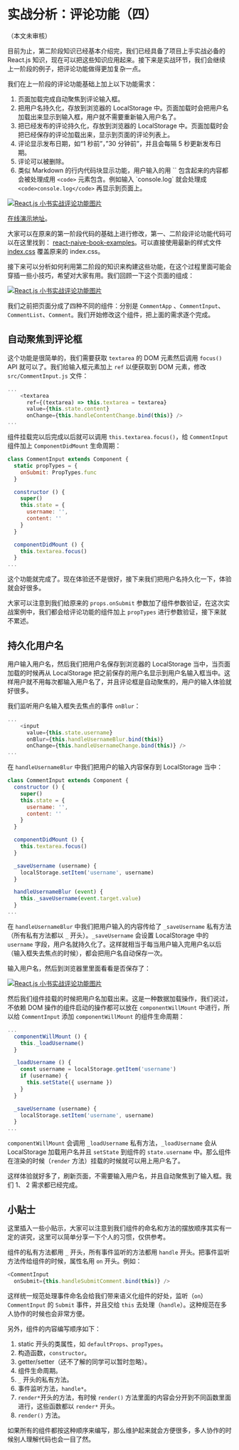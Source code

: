 # 实战分析：评论功能（四）

（本文未审核）

目前为止，第二阶段知识已经基本介绍完，我们已经具备了项目上手实战必备的 React.js 知识，现在可以把这些知识应用起来。接下来是实战环节，我们会继续上一阶段的例子，把评论功能做得更加复杂一点。

我们在上一阶段的评论功能基础上加上以下功能需求：

1. 页面加载完成自动聚焦到评论输入框。
2. 把用户名持久化，存放到浏览器的 LocalStorage 中。页面加载时会把用户名加载出来显示到输入框，用户就不需要重新输入用户名了。
3. 把已经发布的评论持久化，存放到浏览器的 LocalStorage 中。页面加载时会把已经保存的评论加载出来，显示到页面的评论列表上。
4. 评论显示发布日期，如“1  秒前”，”30 分钟前”，并且会每隔 5 秒更新发布日期。
5. 评论可以被删除。
6. 类似 Markdown 的行内代码块显示功能，用户输入的用 \`\` 包含起来的内容都会被处理成用 `<code>` 元素包含。例如输入 \`console.log\` 就会处理成 `<code>console.log</code>` 再显示到页面上。 

<a href="_images/E01D3698-F041-4149-9626-849F023E5638.png" target="_blank">![React.js 小书实战评论功能图片](_images/E01D3698-F041-4149-9626-849F023E5638.png)</a>

 [在线演示地址](https://huzidaha.github.io/react-naive-book-examples/comment-app2/build/index.html)。

大家可以在原来的第一阶段代码的基础上进行修改，第一、二阶段评论功能代码可以在这里找到： [react-naive-book-examples](https://github.com/huzidaha/react-naive-book-examples)。可以直接使用最新的样式文件 [index.css](https://github.com/huzidaha/react-naive-book-examples/blob/master/comment-app2/src/index.css) 覆盖原来的 index.css。

接下来可以分析如何利用第二阶段的知识来构建这些功能，在这个过程里面可能会穿插一些小技巧，希望对大家有用。我们回顾一下这个页面的组成：

<a href="_images/1.003.png" target="_blank">![React.js 小书实战评论功能图片](_images/1.003.png)</a>

我们之前把页面分成了四种不同的组件：分别是 `CommentApp` 、`CommentInput`、`CommentList`、`Comment`。我们开始修改这个组件，把上面的需求逐个完成。

## 自动聚焦到评论框
这个功能是很简单的，我们需要获取 `textarea` 的 DOM 元素然后调用 `focus()` API 就可以了。我们给输入框元素加上 `ref` 以便获取到 DOM  元素，修改 `src/CommentInput.js` 文件：

```javascript
...
    <textarea
      ref={(textarea) => this.textarea = textarea}
      value={this.state.content}
      onChange={this.handleContentChange.bind(this)} />
...
```

组件挂载完以后完成以后就可以调用 `this.textarea.focus()`，给 `CommentInput`  组件加上 `ComponentDidMount` 生命周期：

```javascript
class CommentInput extends Component {
  static propTypes = {
    onSubmit: PropTypes.func
  }

  constructor () {
    super()
    this.state = {
      username: '',
      content: ''
    }
  }

  componentDidMount () {
    this.textarea.focus()
  }
...
```

这个功能就完成了。现在体验还不是很好，接下来我们把用户名持久化一下，体验就会好很多。

大家可以注意到我们给原来的 `props.onSubmit` 参数加了组件参数验证，在这次实战案例中，我们都会给评论功能的组件加上 `propTypes` 进行参数验证，接下来就不累述。

## 持久化用户名
用户输入用户名，然后我们把用户名保存到浏览器的 LocalStorage 当中，当页面加载的时候再从 LocalStorage 把之前保存的用户名显示到用户名输入框当中。这样用户就不用每次都输入用户名了，并且评论框是自动聚焦的，用户的输入体验就好很多。

我们监听用户名输入框失去焦点的事件 `onBlur`：

```javascript
...
    <input
      value={this.state.username}
      onBlur={this.handleUsernameBlur.bind(this)}
      onChange={this.handleUsernameChange.bind(this)} />
...
```

在 `handleUsernameBlur` 中我们把用户的输入内容保存到 LocalStorage 当中：

```javascript
class CommentInput extends Component {
  constructor () {
    super()
    this.state = {
      username: '',
      content: ''
    }
  }

  componentDidMount () {
    this.textarea.focus()
  }

  _saveUsername (username) {
    localStorage.setItem('username', username)
  }

  handleUsernameBlur (event) {
    this._saveUsername(event.target.value)
  }
...
```

在 `handleUsernameBlur` 中我们把用户输入的内容传给了 `_saveUsername` 私有方法（所有私有方法都以 `_` 开头）。`_saveUsername` 会设置 LocalStorage 中的 `username` 字段，用户名就持久化了。这样就相当于每当用户输入完用户名以后（输入框失去焦点的时候），都会把用户名自动保存一次。

输入用户名，然后到浏览器里里面看看是否保存了：

<a href="_images/04093DE1-B4C0-4CBD-B3F8-DF924C9F6799.png" target="_blank">![React.js 小书实战评论功能图片](_images/04093DE1-B4C0-4CBD-B3F8-DF924C9F6799.png)</a>

然后我们组件挂载的时候把用户名加载出来。这是一种数据加载操作，我们说过，不依赖 DOM 操作的组件启动的操作都可以放在 `componentWillMount` 中进行，所以给 `CommentInput` 添加 `componentWillMount` 的组件生命周期：

```javascript
...
  componentWillMount () {
    this._loadUsername()
  }

  _loadUsername () {
    const username = localStorage.getItem('username')
    if (username) {
      this.setState({ username })
    }
  }

  _saveUsername (username) {
    localStorage.setItem('username', username)
  }
...
```

`componentWillMount` 会调用 `_loadUsername` 私有方法，`_loadUsername` 会从 LocalStorage 加载用户名并且 `setState` 到组件的 `state.username` 中。那么组件在渲染的时候（`render` 方法）挂载的时候就可以用上用户名了。

这样体验就好多了，刷新页面，不需要输入用户名，并且自动聚焦到了输入框。我们 1、 2 需求都已经完成。

## 小贴士
这里插入一些小贴示，大家可以注意到我们组件的命名和方法的摆放顺序其实有一定的讲究，这里可以简单分享一下个人的习惯，仅供参考。

组件的私有方法都用 `_` 开头，所有事件监听的方法都用 `handle` 开头。把事件监听方法传给组件的时候，属性名用 `on` 开头。例如：

```javascript
<CommentInput
  onSubmit={this.handleSubmitComment.bind(this)} />
```

这样统一规范处理事件命名会给我们带来语义化组件的好处，监听（`on`）`CommentInput` 的 `Submit` 事件，并且交给 `this` 去处理（`handle`）。这种规范在多人协作的时候也会非常方便。

另外，组件的内容编写顺序如下：

1. static 开头的类属性，如 `defaultProps`、`propTypes`。
2. 构造函数，`constructor`。
3. getter/setter（还不了解的同学可以暂时忽略）。
4. 组件生命周期。
5. `_` 开头的私有方法。
6. 事件监听方法，`handle*`。
7. `render*`开头的方法，有时候 `render()` 方法里面的内容会分开到不同函数里面进行，这些函数都以 `render*` 开头。
8. `render()` 方法。

如果所有的组件都按这种顺序来编写，那么维护起来就会方便很多，多人协作的时候别人理解代码也会一目了然。


